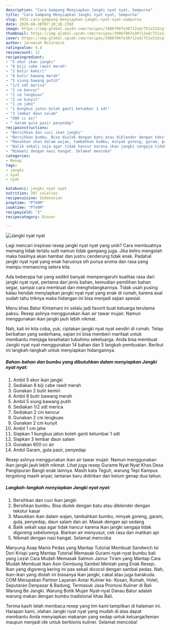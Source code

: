 ```yaml
---
description: "Cara Gampang Menyiapkan Jangki nyat nyat, Sempurna"
title: "Cara Gampang Menyiapkan Jangki nyat nyat, Sempurna"
slug: 3932-cara-gampang-menyiapkan-jangki-nyat-nyat-sempurna
date: 2020-08-30T07:18:10.239Z
image: https://img-global.cpcdn.com/recipes/3986f067e30712ad/751x532cq70/jangki-nyat-nyat-foto-resep-utama.jpg
thumbnail: https://img-global.cpcdn.com/recipes/3986f067e30712ad/751x532cq70/jangki-nyat-nyat-foto-resep-utama.jpg
cover: https://img-global.cpcdn.com/recipes/3986f067e30712ad/751x532cq70/jangki-nyat-nyat-foto-resep-utama.jpg
author: Jeremiah McCormick
ratingvalue: 4.4
reviewcount: 12
recipeingredient:
- "5 ekor ikan jangki"
- "8 biji cabe rawit merah"
- "2 butir kemiri"
- "8 butir bawang merah"
- "5 siung bawang putih"
- "1/2 sdt merica"
- "2 cm kencur"
- "2 cm lengkuas"
- "2 cm kunyit"
- "1 cm jahe"
- "1 bungkus jaton boleh ganti ketumbar 1 sdt"
- "3 lembar daun salam"
- "600 cc air"
- " Garam gula pasir penyedap"
recipeinstructions:
- "Bersihkan dan cuci ikan jangki"
- "Bersihkan bumbu. Bisa diulek dengan batu atau diblender dengan tekstur kasar"
- "Masukkan ikan dalam wajan, tambahkan bumbu, minyak goreng, garam, gula, penyedap, daun salam dan air. Masak dengan api sedang"
- "Balik sekali saja agar tidak hancur karena ikan jangki sengaja tidak digoreng sebelumnya. Biarkan air menyusut, cek rasa dan matikan api"
- "Nikmati dengan nasi hangat. Selamat mencoba"
categories:
- Resep
tags:
- jangki
- nyat
- nyat

katakunci: jangki nyat nyat 
nutrition: 207 calories
recipecuisine: Indonesian
preptime: "PT40M"
cooktime: "PT49M"
recipeyield: "3"
recipecategory: Dinner

---
```



![Jangki nyat nyat](https://img-global.cpcdn.com/recipes/3986f067e30712ad/751x532cq70/jangki-nyat-nyat-foto-resep-utama.jpg)

Lagi mencari inspirasi resep jangki nyat nyat yang unik? Cara membuatnya memang tidak terlalu sulit namun tidak gampang juga. Jika keliru mengolah maka hasilnya akan hambar dan justru cenderung tidak enak. Padahal jangki nyat nyat yang enak harusnya sih punya aroma dan rasa yang mampu memancing selera kita.

Ada beberapa hal yang sedikit banyak mempengaruhi kualitas rasa dari jangki nyat nyat, pertama dari jenis bahan, kemudian pemilihan bahan segar, sampai cara membuat dan menghidangkannya. Tidak usah pusing kalau hendak menyiapkan jangki nyat nyat yang enak di rumah, karena asal sudah tahu triknya maka hidangan ini bisa menjadi sajian spesial.

Menu khas Batur Kintamani ini selalu jadi favorit buat keluarga terutama paksu. Resep aslinya menggunakan ikan air tawar mujair. Namun menggunakan ikan jangki jauh lebih nikmat.


Nah, kali ini kita coba, yuk, ciptakan jangki nyat nyat sendiri di rumah. Tetap berbahan yang sederhana, sajian ini bisa memberi manfaat untuk membantu menjaga kesehatan tubuhmu sekeluarga. Anda bisa membuat Jangki nyat nyat menggunakan 14 bahan dan 5 langkah pembuatan. Berikut ini langkah-langkah untuk menyiapkan hidangannya.

<!--inarticleads1-->

##### Bahan-bahan dan bumbu yang dibutuhkan dalam menyiapkan Jangki nyat nyat:

1. Ambil 5 ekor ikan jangki
1. Sediakan 8 biji cabe rawit merah
1. Gunakan 2 butir kemiri
1. Ambil 8 butir bawang merah
1. Ambil 5 siung bawang putih
1. Sediakan 1/2 sdt merica
1. Sediakan 2 cm kencur
1. Gunakan 2 cm lengkuas
1. Gunakan 2 cm kunyit
1. Ambil 1 cm jahe
1. Siapkan 1 bungkus jaton boleh ganti ketumbar 1 sdt
1. Siapkan 3 lembar daun salam
1. Gunakan 600 cc air
1. Ambil  Garam, gula pasir, penyedap


Resep aslinya menggunakan ikan air tawar mujair. Namun menggunakan ikan jangki jauh lebih nikmat. Lihat juga resep Gurame Nyat Nyat Khas Desa Panglipuran Bangli enak lainnya. Masih kata Teguh, warung Tepi Kampus tergolong masih anyar, lantaran baru didirikan dan belum genap dua tahun. 

<!--inarticleads2-->

##### Langkah-langkah menyiapkan Jangki nyat nyat:

1. Bersihkan dan cuci ikan jangki
1. Bersihkan bumbu. Bisa diulek dengan batu atau diblender dengan tekstur kasar
1. Masukkan ikan dalam wajan, tambahkan bumbu, minyak goreng, garam, gula, penyedap, daun salam dan air. Masak dengan api sedang
1. Balik sekali saja agar tidak hancur karena ikan jangki sengaja tidak digoreng sebelumnya. Biarkan air menyusut, cek rasa dan matikan api
1. Nikmati dengan nasi hangat. Selamat mencoba


Manyung Asap Manis Pedas yang Mantap Tutorial Membuat Sandwich Isi Dori Krispi yang Mantap Tutorial Memasak Gurami nyat-nyat bumbu bali yang Lezat Cara Mudah Memasak Salmon Jamur Tiram yang Mantap Cara Mudah Membuat Ikan Asin Gembung Sambel Mentah yang Enak Resep:. Ikan yang digoreng kering ini pas sekali dicocol dengan sambal pedas. Nah, ikan-ikan yang diolah ini biasanya ikan jangki, cakal atau juga barakuda. COM Merupakan Partner Layanan Antar Kuliner ke- Kosan, Rumah, Hotel, Seputaran Denpasar &amp; Badung, Termasuk Jasa Promosi Kuliner di Bali Warung Be Jangki. Warung Botik Mujair Nyat-nyat Danau Batur adalah warung makan dengan bumbu tradisional khas Bali. 

Terima kasih telah membaca resep yang tim kami tampilkan di halaman ini. Harapan kami, olahan Jangki nyat nyat yang mudah di atas dapat membantu Anda menyiapkan makanan yang sedap untuk keluarga/teman maupun menjadi ide untuk berbisnis kuliner. Selamat mencoba!
